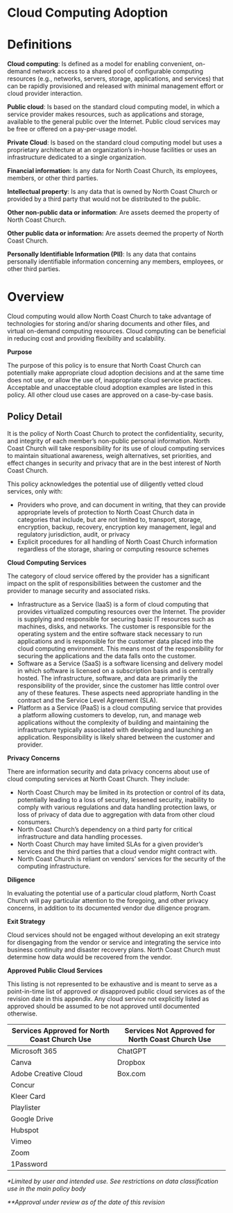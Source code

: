 # Cloud Computing Adoption

# **Definitions**

**Cloud computing**: Is defined as a model for enabling convenient, on-demand network access to a shared pool of configurable computing resources (e.g., networks, servers, storage, applications, and services) that can be rapidly provisioned and released with minimal management effort or cloud provider interaction.

**Public cloud**: Is based on the standard cloud computing model, in which a service provider makes resources, such as applications and storage, available to the general public over the Internet. Public cloud services may be free or offered on a pay-per-usage model.

**Private Cloud**: Is based on the standard cloud computing model but uses a proprietary architecture at an organization’s in-house facilities or uses an infrastructure dedicated to a single organization.

**Financial information**: Is any data for North Coast Church, its employees, members, or other third parties.

**Intellectual property**: Is any data that is owned by North Coast Church or provided by a third party that would not be distributed to the public.

**Other non-public data or information**: Are assets deemed the property of North Coast Church.

**Other public data or information:** Are assets deemed the property of North Coast Church.

**Personally Identifiable Information (PII)**: Is any data that contains personally identifiable information concerning any members, employees, or other third parties.

# **Overview**

Cloud computing would allow North Coast Church to take advantage of technologies for storing and/or sharing documents and other files, and virtual on-demand computing resources. Cloud computing can be beneficial in reducing cost and providing flexibility and scalability.

**Purpose**

The purpose of this policy is to ensure that North Coast Church can potentially make appropriate cloud adoption decisions and at the same time does not use, or allow the use of, inappropriate cloud service practices. Acceptable and unacceptable cloud adoption examples are listed in this policy. All other cloud use cases are approved on a case-by-case basis.

## **Policy Detail**

It is the policy of North Coast Church to protect the confidentiality, security, and integrity of each member’s non-public personal information. North Coast Church will take responsibility for its use of cloud computing services to maintain situational awareness, weigh alternatives, set priorities, and effect changes in security and privacy that are in the best interest of North Coast Church.

This policy acknowledges the potential use of diligently vetted cloud services, only with:

- Providers who prove, and can document in writing, that they can provide appropriate levels of protection to North Coast Church data in categories that include, but are not limited to, transport, storage, encryption, backup, recovery, encryption key management, legal and regulatory jurisdiction, audit, or privacy
- Explicit procedures for all handling of North Coast Church information regardless of the storage, sharing or computing resource schemes

**Cloud Computing Services**

The category of cloud service offered by the provider has a significant impact on the split of responsibilities between the customer and the provider to manage security and associated risks.

- Infrastructure as a Service (IaaS) is a form of cloud computing that provides virtualized computing resources over the Internet. The provider is supplying and responsible for securing basic IT resources such as machines, disks, and networks. The customer is responsible for the operating system and the entire software stack necessary to run applications and is responsible for the customer data placed into the cloud computing environment. This means most of the responsibility for securing the applications and the data falls onto the customer.
- Software as a Service (SaaS) is a software licensing and delivery model in which software is licensed on a subscription basis and is centrally hosted. The infrastructure, software, and data are primarily the responsibility of the provider, since the customer has little control over any of these features. These aspects need appropriate handling in the contract and the Service Level Agreement (SLA).
- Platform as a Service (PaaS) is a cloud computing service that provides a platform allowing customers to develop, run, and manage web applications without the complexity of building and maintaining the infrastructure typically associated with developing and launching an application. Responsibility is likely shared between the customer and provider.

**Privacy Concerns**

There are information security and data privacy concerns about use of cloud computing services at North Coast Church. They include:

- North Coast Church may be limited in its protection or control of its data, potentially leading to a loss of security, lessened security, inability to comply with various regulations and data handling protection laws, or loss of privacy of data due to aggregation with data from other cloud consumers.
- North Coast Church’s dependency on a third party for critical infrastructure and data handling processes.
- North Coast Church may have limited SLAs for a given provider’s services and the third parties that a cloud vendor might contract with.
- North Coast Church is reliant on vendors’ services for the security of the computing infrastructure.

**Diligence**

In evaluating the potential use of a particular cloud platform, North Coast Church will pay particular attention to the foregoing, and other privacy concerns, in addition to its documented vendor due diligence program.

**Exit Strategy**

Cloud services should not be engaged without developing an exit strategy for disengaging from the vendor or service and integrating the service into business continuity and disaster recovery plans. North Coast Church must determine how data would be recovered from the vendor.

**Approved Public Cloud Services**

This listing is not represented to be exhaustive and is meant to serve as a point-in-time list of approved or disapproved public cloud services as of the revision date in this appendix. Any cloud service not explicitly listed as approved should be assumed to be not approved until documented otherwise.

| **Services Approved for North Coast Church Use** | **Services Not Approved for North Coast Church Use** |
| --- | --- |
| Microsoft 365 | ChatGPT |
| Canva | Dropbox |
| Adobe Creative Cloud | Box.com |
| Concur |     |
| Kleer Card |     |
| Playlister |     |
| Google Drive |     |
| Hubspot |     |
| Vimeo |     |
| Zoom |     |
| 1Password |     |

_\*Limited by user and intended use. See restrictions on data classification use in the main policy body_

_\*\*Approval under review as of the date of this revision_